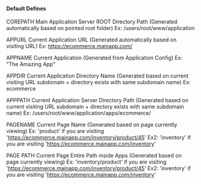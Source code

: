 #### Default Defines
COREPATH
Main Application Server ROOT Directory Path
(Generated automatically based on pointed root folder)
Ex: /users/root/www/application

APPURL
Current Application URL
(Generated automatically based on visiting URL)
Ex: https://ecommerce.mainapp.com/

APPNAME
Current Application
(Generated from Application Config)
Ex: "The Amazing App"

APPDIR
Current Application Directory Name
(Generated based on current visiting URL subdomain + directory exists with same subdomain name)
Ex: ecommerce

APPPATH
Current Application Server Directory Path
(Generated based on current visiting URL subdomain + directory exists with same subdomain name)
Ex: /users/root/www/application/apps/ecommerce/

PAGENAME
Current Page Name
(Generated based on page currently viewing)
Ex: 'product' if you are visiting 'https://ecommerce.mainapp.com/inventory/product/45'
Ex2: 'inventory' if you are visiting 'https://ecommerce.mainapp.com/inventory'

PAGE PATH
Current Page Entire Path inside Apps
(Generated based on page currently viewing)
Ex: 'inventory/product' if you are visiting 'https://ecommerce.mainapp.com/inventory/product/45'
Ex2: 'inventory' if you are visiting 'https://ecommerce.mainapp.com/inventory'
